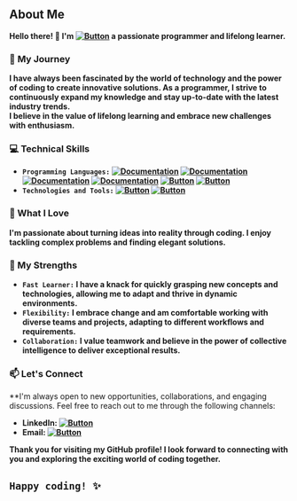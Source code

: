 
## About Me
**Hello there! 👋 I'm [![Button](https://img.shields.io/badge/iceman404-8A2BE2)](https://iceman404.com) a passionate programmer and lifelong learner.**

### 🌟 **My Journey**
**I have always been fascinated by the world of technology and the power of coding to create innovative solutions. As a programmer, I strive to continuously expand my knowledge and stay up-to-date with the latest industry trends.**    
**I believe in the value of lifelong learning and embrace new challenges with enthusiasm.**

### 💻 **Technical Skills**
- **`Programming Languages:` [![Documentation](https://img.shields.io/badge/C-blue)](https://devdocs.io/c/)  [![Documentation](https://img.shields.io/badge/C++-blue)](https://isocpp.org/std/the-standard)  [![Documentation](https://img.shields.io/badge/Embedded-C-blue)](http://www.8052mcu.com/)  [![Documentation](https://img.shields.io/badge/JAVA-blue)](https://www.oracle.com/java/technologies/javase/jdk17-readme-downloads.html)
[![Button](https://img.shields.io/badge/Python-F8FC14)](https://www.python.org/doc/)  [![Button](https://img.shields.io/badge/SQL-006FAF)](https://dev.mysql.com/doc/)**  
- **`Technologies and Tools:`  [![Button](https://img.shields.io/badge/Git-FF5100)](https://git-scm.com/doc) [![Button](https://img.shields.io/badge/GitHub-FFFFFF)](https://docs.github.com/en)**

### 🚀 What I Love
**I'm passionate about turning ideas into reality through coding. I enjoy tackling complex problems and finding elegant solutions.**

### 💪 My Strengths
- **`Fast Learner:` I have a knack for quickly grasping new concepts and technologies, allowing me to adapt and thrive in dynamic environments.**  
- **`Flexibility:` I embrace change and am comfortable working with diverse teams and projects, adapting to different workflows and requirements.**  
- **`Collaboration:` I value teamwork and believe in the power of collective intelligence to deliver exceptional results.**  

<!--
## 📚 Open Source Contributions
I'm an active contributor to the open-source community and believe in the importance of giving back. You'll find some of my contributions and projects here on GitHub.
--->

### 📫 Let's Connect
**I'm always open to new opportunities, collaborations, and engaging discussions. Feel free to reach out to me through the following channels:

- **LinkedIn: [![Button](https://img.shields.io/badge/Linked-In-blue)](https://www.linkedin.com/in/john-subba-ic3man404/)**  
- **Email: [![Button](https://img.shields.io/badge/johnsubba404@gmail.com-09C4D0)](https://mail.google.com/mail/?view=cm&to=johnsubba404@gmail.com)**  

**Thank you for visiting my GitHub profile! I look forward to connecting with you and exploring the exciting world of coding together.**  

## `Happy coding! ✨` 
<!---
iceman404/iceman404 is a ✨ special ✨ repository because its `README.md` (this file) appears on your GitHub profile.
You can click the Preview link to take a look at your changes.
--->
